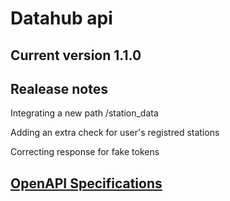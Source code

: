 # Datahub api

## Current version 1.1.0

## Realease notes
Integrating a new path /station_data

Adding an extra check for user's registred stations

Correcting response for fake tokens

## [OpenAPI Specifications](https://envrio-hub.github.io/DataHub-Flask-API/)

